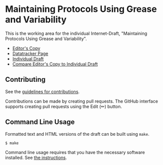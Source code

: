 # Maintaining Protocols Using Grease and Variability

This is the working area for the individual Internet-Draft, "Maintaining Protocols Using Grease and Variability".

* [Editor's Copy](https://LPardue.github.io/draft-protocol-greasing/#go.draft-edm-protocol-greasing.html)
* [Datatracker Page](https://datatracker.ietf.org/doc/draft-edm-protocol-greasing)
* [Individual Draft](https://datatracker.ietf.org/doc/html/draft-edm-protocol-greasing)
* [Compare Editor's Copy to Individual Draft](https://LPardue.github.io/draft-protocol-greasing/#go.draft-edm-protocol-greasing.diff)


## Contributing

See the
[guidelines for contributions](https://github.com/LPardue/draft-protocol-greasing/blob/main/CONTRIBUTING.md).

Contributions can be made by creating pull requests.
The GitHub interface supports creating pull requests using the Edit (✏) button.


## Command Line Usage

Formatted text and HTML versions of the draft can be built using `make`.

```sh
$ make
```

Command line usage requires that you have the necessary software installed.  See
[the instructions](https://github.com/martinthomson/i-d-template/blob/main/doc/SETUP.md).

